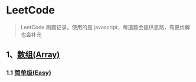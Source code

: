 # LeetCode

> LeetCode 刷题记录，使用的是 javascript，每道题会提供思路，有更优解也会补充

## 1、[数组(Array)](https://github.com/GrubbyHunter/LeetCode/tree/master/Array)

### 1.1 [简单级(Easy)](https://github.com/GrubbyHunter/LeetCode/tree/master/Array/Easy)
